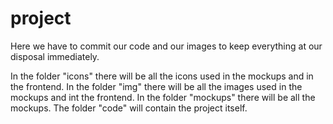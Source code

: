 # project
Here we have to commit our code and our images to keep everything at our disposal immediately.

In the folder "icons" there will be all the icons used in the mockups and in the frontend.
In the folder "img" there will be all the images used in the mockups and int the frontend.
In the folder "mockups" there will be all the mockups.
The folder "code" will contain the project itself.
